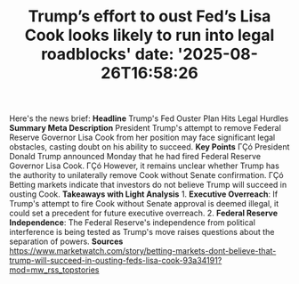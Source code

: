 ﻿---
title: "Trump’s effort to oust Fed’s Lisa Cook looks likely to run into legal roadblocks'
date: '2025-08-26T16:58:26"
category: "Markets"
summary: ""
slug: "trumps effort to oust feds lisa cook looks likely to run int"
source_urls:
  - "https://www.marketwatch.com/story/betting-markets-dont-believe-that-trump-will-succeed-in-ousting-feds-lisa-cook-93a34191?mod=mw_rss_topstories"
seo:
  title: "Trump’s effort to oust Fed’s Lisa Cook looks likely to run into legal roadblocks | Hash n Hedge'
  description: '"
  keywords: ["news", "markets", "brief"]
---
Here's the news brief:  **Headline** Trump's Fed Ouster Plan Hits Legal Hurdles  **Summary Meta Description** President Trump's attempt to remove Federal Reserve Governor Lisa Cook from her position may face significant legal obstacles, casting doubt on his ability to succeed.  **Key Points**  ΓÇó President Donald Trump announced Monday that he had fired Federal Reserve Governor Lisa Cook. ΓÇó However, it remains unclear whether Trump has the authority to unilaterally remove Cook without Senate confirmation. ΓÇó Betting markets indicate that investors do not believe Trump will succeed in ousting Cook.  **Takeaways with Light Analysis**  1. **Executive Overreach**: If Trump's attempt to fire Cook without Senate approval is deemed illegal, it could set a precedent for future executive overreach. 2. **Federal Reserve Independence**: The Federal Reserve's independence from political interference is being tested as Trump's move raises questions about the separation of powers.  **Sources** https://www.marketwatch.com/story/betting-markets-dont-believe-that-trump-will-succeed-in-ousting-feds-lisa-cook-93a34191?mod=mw_rss_topstories 
